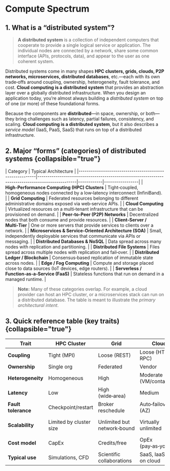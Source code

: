 # Compute Spectrum

## 1.  What is a “distributed system”?

> **A distributed system** is a collection of independent computers that cooperate to provide a single logical service or application. The individual nodes are connected by a network, share some common interface (APIs, protocols, data), and appear to the user as one coherent system.


Distributed systems come in many shapes **HPC clusters, grids, clouds, P2P networks, microservices, distributed databases**, etc.—each with its own trade‑offs around coupling, ownership, heterogeneity, fault tolerance, and cost. **Cloud computing is a distributed system** that provides an abstraction layer over a globally distributed infrastructure. When you design an application today, you’re almost always building a *distributed system* on top of one (or more) of these foundational forms.

Because the components are **distributed**—in space, ownership, or both—they bring challenges such as latency, partial failures, consistency, and scaling. **Cloud computing is a distributed system**, but it also describes a *service model* (IaaS, PaaS, SaaS) that runs on top of a distributed infrastructure.


## 2.  Major “forms” (categories) of distributed systems {collapsible="true"}

| Category                                                | Typical Architecture                                                                            |
|---------------------------------------------------------|-------------------------------------------------------------------------------------------------|------------|-----------------|
| **High‑Performance Computing (HPC) Clusters**           | Tight‑coupled, homogeneous nodes connected by a low‑latency interconnect (InfiniBand).          |
| **Grid Computing**                                      | Federated resources belonging to different administrative domains exposed via web‑service APIs. |
| **Cloud Computing**                                     | Virtualized resources on a multi‑tenant infrastructure that can be provisioned on demand.       |
| **Peer‑to‑Peer (P2P) Networks**                         | Decentralized nodes that both consume and provide resources.                                    |
| **Client‑Server / Multi‑Tier**                          | One or more servers that provide services to clients over a network.                            |
| **Microservices & Service‑Oriented Architecture (SOA)** | Small, independently deployable services that communicate via APIs or messaging.                |
| **Distributed Databases & NoSQL**                       | Data spread across many nodes with replication and partitioning.                                |
| **Distributed File Systems**                            | Files spread across multiple nodes with replication and fail‑over.                              |
| **Distributed Ledger / Blockchain**                     | Consensus‑based replication of immutable state across nodes.                                    |
| **Edge / Fog Computing**                                | Compute and storage placed close to data sources (IoT devices, edge routers).                   |
| **Serverless / Function‑as‑a‑Service (FaaS)**           | Stateless functions that run on demand in a managed runtime.                                    |

> **Note:** Many of these categories overlap. For example, a cloud provider can host an HPC cluster, or a microservices stack can run on a distributed database. The table is meant to illustrate the *primary architectural intent*.

## 3. Quick reference table (key traits) {collapsible="true"}

| Trait               | HPC Cluster             | Grid                        | Cloud                    | P2P                             | Microservices             |
|---------------------|-------------------------|-----------------------------|--------------------------|---------------------------------|---------------------------|
| **Coupling**        | Tight (MPI)             | Loose (REST)                | Loose (HTTP, RPC)        | Loose (P2P messaging)           | Loose (API / message bus) |
| **Ownership**       | Single org              | Federated                   | Vendor                   | Decentralized                   | Org‑owned                 |
| **Heterogeneity**   | Homogeneous             | High                        | Moderate (VM/containers) | Very high                       | Varies                    |
| **Latency**         | Low                     | High (wide‑area)            | Medium                   | Variable                        | Medium                    |
| **Fault tolerance** | Checkpoint/restart      | Broker reschedule           | Auto‑failover (AZ)       | Self‑heal                       | Service replication       |
| **Scalability**     | Limited by cluster size | Unlimited but network‑bound | Virtually unlimited      | Self‑scaling (nodes join/leave) | Horizontal scaling        |
| **Cost model**      | CapEx                   | Credits/free                | OpEx (pay‑as‑you‑go)     | Volunteer                       | Subscription/OpEx         |
| **Typical use**     | Simulations, CFD        | Scientific collaborations   | SaaS, IaaS, HPC on cloud | File sharing, crypto            | Web services, APIs        |
